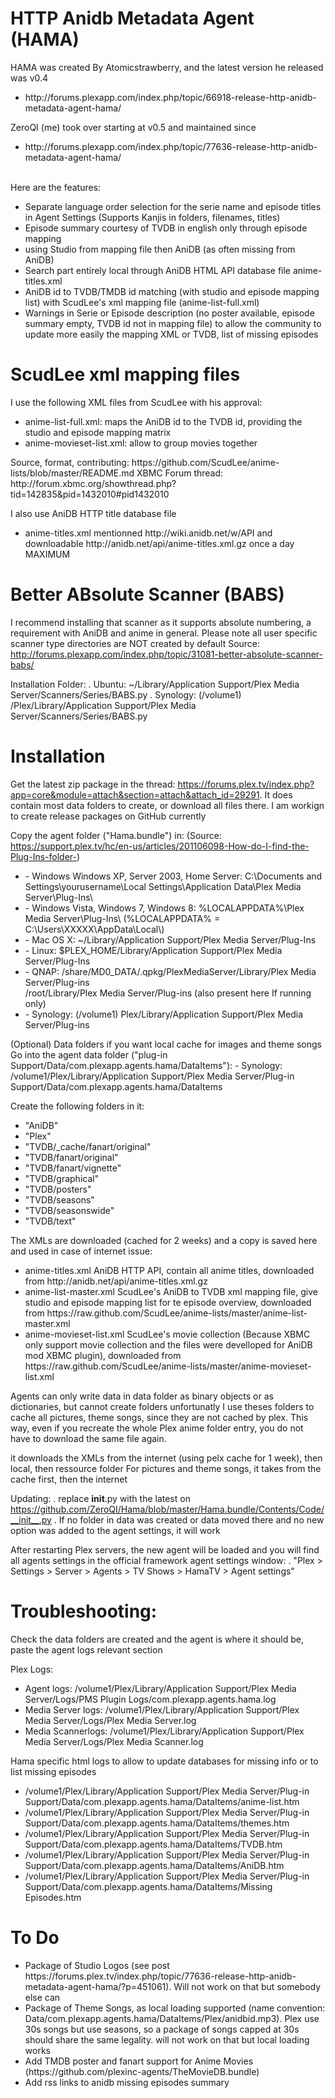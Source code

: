 HTTP Anidb Metadata Agent (HAMA)
================================
HAMA was created By Atomicstrawberry, and the latest version he released was v0.4 <br />
<UL>
 <LI>http://forums.plexapp.com/index.php/topic/66918-release-http-anidb-metadata-agent-hama/</LI>
</UL>
ZeroQI (me) took over starting at v0.5 and maintained since <br />
<UL>
 <LI>http://forums.plexapp.com/index.php/topic/77636-release-http-anidb-metadata-agent-hama/</LI>
</UL>
 <br />
Here are the features:<BR />

<UL>
   <LI> Separate language order selection for the serie name and episode titles in Agent Settings (Supports Kanjis in folders, filenames, titles)
   <LI> Episode summary courtesy of TVDB in english only through episode mapping
   <LI> using Studio from mapping file then AniDB (as often missing from AniDB)
   <LI> Search part entirely local through AniDB HTML API database file anime-titles.xml
   <LI> AniDB id to TVDB/TMDB id matching (with studio and episode mapping list) with ScudLee's xml mapping file (anime-list-full.xml)
   <LI> Warnings in Serie or Episode description (no poster available, episode summary empty, TVDB id not in mapping file) to allow the community to update more easily the mapping XML or TVDB, list of missing episodes
</UL>

ScudLee xml mapping files
==========================
I use the following XML files from ScudLee with his approval:
<UL>
   <LI> anime-list-full.xml:     maps the AniDB id to the TVDB id, providing the studio and episode mapping matrix</LI>
   <LI> anime-movieset-list.xml: allow to group movies together</LI>
</UL>
Source, format, contributing: https://github.com/ScudLee/anime-lists/blob/master/README.md
XBMC Forum thread:            http://forum.xbmc.org/showthread.php?tid=142835&pid=1432010#pid1432010

I also use AniDB HTTP title database file
<UL>
   <LI> anime-titles.xml      mentionned http://wiki.anidb.net/w/API and downloadable http://anidb.net/api/anime-titles.xml.gz once a day MAXIMUM</LI>
</UL>

Better ABsolute Scanner (BABS)
==============================
I recommend installing that scanner as it supports absolute numbering, a requirement with AniDB and anime in general.
Please note all user specific scanner type directories are NOT created by default
Source:   http://forums.plexapp.com/index.php/topic/31081-better-absolute-scanner-babs/

Installation Folder:
   . Ubuntu:   ~/Library/Application Support/Plex Media Server/Scanners/Series/BABS.py 
   . Synology: (/volume1) /Plex/Library/Application Support/Plex Media Server/Scanners/Series/BABS.py
   
Installation
============

Get the latest zip package in the thread: https://forums.plex.tv/index.php?app=core&module=attach&section=attach&attach_id=29291. It does contain most data folders to create, or download all files there.
I am workign to create release packages on GitHub currently

Copy the agent folder ("Hama.bundle") in: (Source: https://support.plex.tv/hc/en-us/articles/201106098-How-do-I-find-the-Plug-Ins-folder-)

<UL>
   <LI>      - Windows Windows XP, Server 2003, Home Server: C:\Documents and Settings\yourusername\Local Settings\Application Data\Plex Media Server\Plug-Ins\</LI>
   <LI>     - Windows Vista, Windows 7, Windows 8:          %LOCALAPPDATA%\Plex Media Server\Plug-Ins\ (%LOCALAPPDATA% = C:\Users\XXXXX\AppData\Local\)</LI>
   <LI>     - Mac OS X:                                     ~/Library/Application Support/Plex Media Server/Plug-Ins</LI>
   <LI>     - Linux:                                        $PLEX_HOME/Library/Application Support/Plex Media Server/Plug-Ins</LI>
   <LI>     - QNAP:                                         /share/MD0_DATA/.qpkg/PlexMediaServer/Library/Plex Media Server/Plug-ins</LI>
                                                     /root/Library/Plex Media Server/Plug-ins (also present here If running only)</LI>
   <LI>     - Synology:                                     (/volume1) Plex/Library/Application Support/Plex Media Server/Plug-ins</LI> 
</UL>

(Optional) Data folders if you want local cache for images and theme songs
Go into the agent data folder ("plug-in Support/Data/com.plexapp.agents.hama/DataItems"):
     - Synology:                                     /volume1/Plex/Library/Application Support/Plex Media Server/Plug-in Support/Data/com.plexapp.agents.hama/DataItems

Create the following folders in it:
<UL>
   <LI> "AniDB"</LI>
   <LI> "Plex"</LI>
   <LI> "TVDB/_cache/fanart/original"</LI>
   <LI> "TVDB/fanart/original"</LI>
   <LI> "TVDB/fanart/vignette"</LI>
   <LI> "TVDB/graphical"</LI>
   <LI> "TVDB/posters"</LI>
   <LI> "TVDB/seasons"</LI>
   <LI> "TVDB/seasonswide"</LI>
   <LI> "TVDB/text"</LI>
</UL>
The XMLs are downloaded (cached for 2 weeks) and a copy is saved here and used in case of internet issue:
<UL>
   <LI> anime-titles.xml        AniDB HTTP API, contain all anime titles, downloaded from http://anidb.net/api/anime-titles.xml.gz</LI>
   <LI> anime-list-master.xml   ScudLee's AniDB to TVDB xml mapping file, give studio and episode mapping list for te episode overview, downloaded from https://raw.github.com/ScudLee/anime-lists/master/anime-list-master.xml</LI>
   <LI> anime-movieset-list.xml ScudLee's movie collection (Because XBMC only support movie collection and the files were develloped for AniDB mod XBMC plugin), downloaded from https://raw.github.com/ScudLee/anime-lists/master/anime-movieset-list.xml</LI>
</UL>

Agents can only write data in data folder as binary objects or as dictionaries, but cannot create folders unfortunatly
I use theses folders to cache all pictures, theme songs, since they are not cached by plex.
This way, even if you recreate the whole Plex anime folder entry, you do not have to download the same file again.

it downloads the XMLs from the internet (using pelx cache for 1 week), then local, then ressource folder
For pictures and theme songs, it takes from the cache first, then the internet

Updating:
   . replace __init__.py with the latest on https://github.com/ZeroQI/Hama/blob/master/Hama.bundle/Contents/Code/__init__.py
   . If no folder in data was created or data moved there and no new option was added to the agent settings, it will work

After restarting Plex servers, the new agent will be loaded and you will find all agents settings in the official framework agent settings window:
   . "Plex > Settings > Server > Agents > TV Shows > HamaTV > Agent settings"


Troubleshooting:
================

Check the data folders are created and the agent is where it should be, paste the agent logs relevant section

Plex Logs:
<UL>
   <LI> Agent logs:        /volume1/Plex/Library/Application Support/Plex Media Server/Logs/PMS Plugin Logs/com.plexapp.agents.hama.log</LI>
   <LI> Media Server logs: /volume1/Plex/Library/Application Support/Plex Media Server/Logs/Plex Media Server.log</LI>
   <LI> Media Scannerlogs: /volume1/Plex/Library/Application Support/Plex Media Server/Logs/Plex Media Scanner.log</LI>
</UL> 

Hama specific html logs to allow to update databases for missing info or to list missing episodes
<UL>
   <LI> /volume1/Plex/Library/Application Support/Plex Media Server/Plug-in Support/Data/com.plexapp.agents.hama/DataItems/anime-list.htm</LI>
   <LI> /volume1/Plex/Library/Application Support/Plex Media Server/Plug-in Support/Data/com.plexapp.agents.hama/DataItems/themes.htm</LI>
   <LI> /volume1/Plex/Library/Application Support/Plex Media Server/Plug-in Support/Data/com.plexapp.agents.hama/DataItems/TVDB.htm</LI>
   <LI> /volume1/Plex/Library/Application Support/Plex Media Server/Plug-in Support/Data/com.plexapp.agents.hama/DataItems/AniDB.htm</LI>
   <LI> /volume1/Plex/Library/Application Support/Plex Media Server/Plug-in Support/Data/com.plexapp.agents.hama/DataItems/Missing Episodes.htm
</UL>

To Do
=====
<UL>
   <LI> Package of Studio Logos (see post https://forums.plex.tv/index.php/topic/77636-release-http-anidb-metadata-agent-hama/?p=451061). Will not work on that but somebody else can</LI>
   <LI> Package of Theme Songs, as local loading supported (name convention: Data/com.plexapp.agents.hama/DataItems/Plex/anidbid.mp3). Plex use 30s songs but use seasons, so a package of songs capped at 30s should share the same legality. will not work on that but local loading works</LI>
   <LI> Add TMDB poster and fanart support for Anime Movies (https://github.com/plexinc-agents/TheMovieDB.bundle)</LI>
   <LI> Add rss links to anidb missing episodes summary</LI>
</UL>
